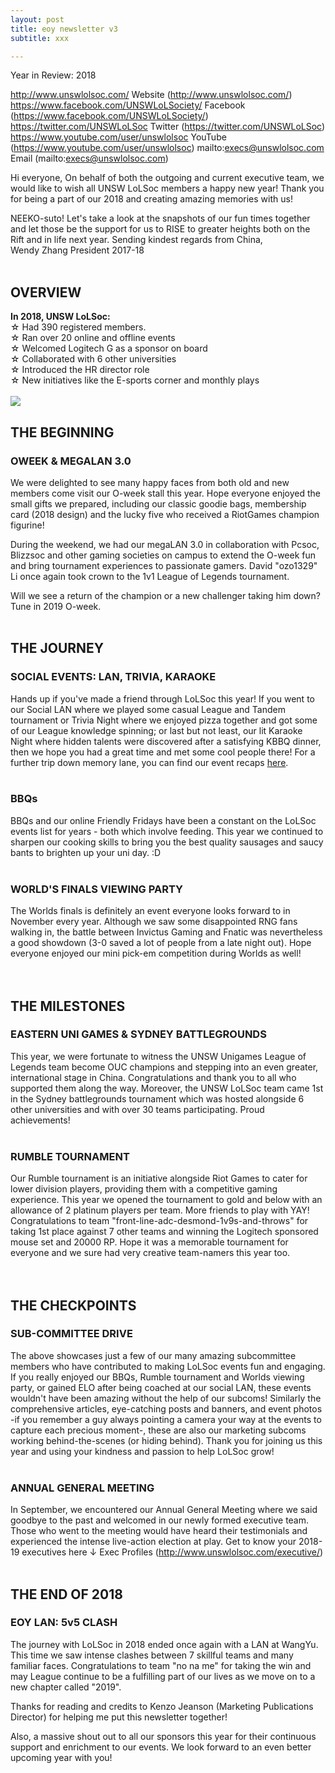 ```yaml
---
layout: post
title: eoy newsletter v3
subtitle: xxx

---
```

Year in Review: 2018

http://www.unswlolsoc.com/ Website (http://www.unswlolsoc.com/)
https://www.facebook.com/UNSWLoLSociety/ Facebook (https://www.facebook.com/UNSWLoLSociety/)
https://twitter.com/UNSWLoLSoc Twitter (https://twitter.com/UNSWLoLSoc)
https://www.youtube.com/user/unswlolsoc YouTube (https://www.youtube.com/user/unswlolsoc)
mailto:execs@unswlolsoc.com Email (mailto:execs@unswlolsoc.com)

Hi everyone, On behalf of both the outgoing and current executive team, we would like to wish all UNSW LoLSoc members a happy new year! Thank you for being a part of our 2018 and creating amazing memories with us!

NEEKO-suto! Let's take a look at the snapshots of our fun times together and let those be the support for us to  RISE to greater heights both on the Rift and in life next year.  Sending kindest regards from China,  
Wendy Zhang President 2017-18
<br>
<br>

## OVERVIEW

**In 2018, UNSW LoLSoc:**  
☆ Had 390 registered members.  
☆ Ran over 20 online and offline events  
☆ Welcomed Logitech G as a sponsor on board  
☆ Collaborated with 6 other universities  
☆ Introduced the HR director role  
☆ New initiatives like the E-sports corner and monthly plays
<br>
<br>![](https://xelus22.github.io/LoLSocWebpage/uploads/da4e292e-8e2e-470a-b06c-c2464cd4bc2e.jpg)

## THE BEGINNING

### OWEEK & MEGALAN 3.0

We were delighted to see many happy faces from both old and new members come visit our O-week stall this year. Hope everyone enjoyed the small gifts we prepared, including our classic goodie bags, membership card (2018 design) and the lucky five who received a RiotGames champion figurine!

During the weekend, we had our megaLAN 3.0 in collaboration with Pcsoc, Blizzsoc and other gaming societies on campus to extend the O-week fun and bring tournament experiences to passionate gamers. David "ozo1329" Li once again took crown to the 1v1 League of Legends tournament.

Will we see a return of the champion or a new challenger taking him down?  
Tune in 2019 O-week.
<br>
<br>

## THE JOURNEY

### SOCIAL EVENTS: LAN, TRIVIA, KARAOKE

Hands up if you've made a friend through LoLSoc this year! If you went to our Social LAN where we played some casual League and Tandem tournament or Trivia Night where we enjoyed pizza together and got some of our League knowledge spinning; or last but not least, our lit Karaoke Night where hidden talents were discovered after a satisfying KBBQ dinner, then we hope you had a great time and met some cool people there! For a further trip down memory lane, you can find our event recaps [here](http://www.unswlolsoc.com/events/ "Event Recaps Page").
<br>
<br>

### BBQs

BBQs and our online Friendly Fridays have been a constant on the LoLSoc events list for years - both which involve feeding. This year we continued to sharpen our cooking skills to bring you the best quality sausages and saucy bants to brighten up your uni day. :D
<br>
<br>

### WORLD'S FINALS VIEWING PARTY

The Worlds finals is definitely an event everyone looks forward to in November every year. Although we saw some disappointed RNG fans walking in, the battle between Invictus Gaming and Fnatic was nevertheless a good showdown (3-0 saved a lot of people from a late night out).  Hope everyone enjoyed our mini pick-em competition during Worlds as well!  
<br>
<br>

## THE MILESTONES

### EASTERN UNI GAMES & SYDNEY BATTLEGROUNDS

This year, we were fortunate to witness the UNSW Unigames League of Legends team become OUC champions and stepping into an even greater, international stage in China. Congratulations and thank you to all who supported them along the way.  Moreover, the UNSW LoLSoc team came 1st in the Sydney battlegrounds tournament which was hosted alongside 6 other universities and with over 30 teams participating. Proud achievements!
<br>
<br>

### RUMBLE TOURNAMENT

Our Rumble tournament is an initiative alongside Riot Games to cater for lower division players, providing them with a competitive gaming experience. This year we opened the tournament to gold and below with an allowance of 2 platinum players per team. More friends to play with YAY!  Congratulations to team "front-line-adc-desmond-1v9s-and-throws" for taking 1st place against 7 other teams and winning the Logitech sponsored mouse set and 20000 RP. Hope it was a memorable tournament for everyone and we sure had very creative team-namers this year too.  
<br>
<br>

## THE CHECKPOINTS

### SUB-COMMITTEE DRIVE

The above showcases just a few of our many amazing subcommittee members who have contributed to making LoLSoc events fun and engaging. If you really enjoyed our BBQs, Rumble tournament and Worlds viewing party, or gained ELO after being coached at our social LAN, these events wouldn't have been amazing without the help of our subcoms! Similarly the comprehensive articles, eye-catching posts and banners, and event photos -if you remember a guy always pointing a camera your way at the events to capture each precious moment-, these are also our marketing subcoms working behind-the-scenes (or hiding behind).  Thank you for joining us this year and using your kindness and passion to help LoLSoc grow!
<br>
<br>

### ANNUAL GENERAL MEETING

In September, we encountered our Annual General Meeting where we said goodbye to the past and welcomed in our newly formed executive team. Those who went to the meeting would have heard their testimonials and experienced the intense live-action election at play.  Get to know your 2018-19 executives here ↓ Exec Profiles (http://www.unswlolsoc.com/executive/)
<br>
<br>

## THE END OF 2018

### EOY LAN: 5v5 CLASH

The journey with LoLSoc in 2018 ended once again with a LAN at WangYu. This time we saw intense clashes between 7 skillful teams and many familiar faces. Congratulations to team "no na me" for taking the win and may League continue to be a fulfilling part of our lives as we move on to a new chapter called "2019".

Thanks for reading and credits to Kenzo Jeanson (Marketing Publications Director) for helping me put this newsletter together!

Also, a massive shout out to all our sponsors this year for their continuous support and enrichment to our events. We look forward to an even better upcoming year with you!